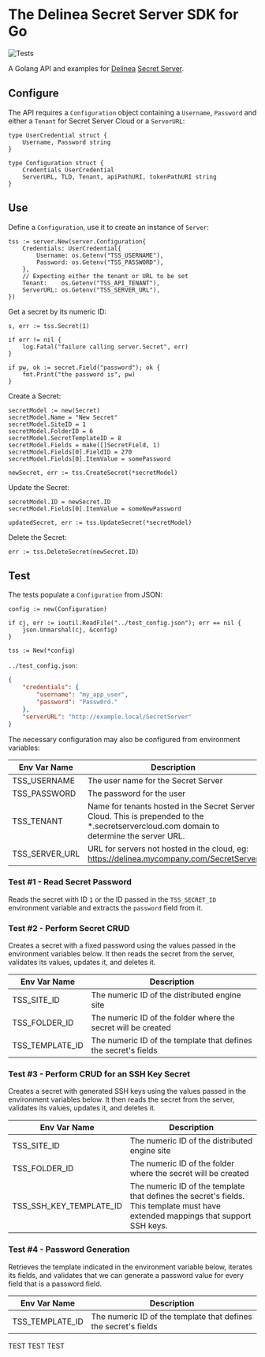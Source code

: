 # The Delinea Secret Server SDK for Go

![Tests](https://github.com/DelineaXPM/tss-sdk-go/workflows/Tests/badge.svg)

A Golang API and examples for [Delinea](https://delinea.com/)
[Secret Server](https://delinea.com/products/secret-server/).

## Configure

The API requires a `Configuration` object containing a `Username`, `Password`
and either a `Tenant` for Secret Server Cloud or a `ServerURL`:

```golang
type UserCredential struct {
    Username, Password string
}

type Configuration struct {
    Credentials UserCredential
    ServerURL, TLD, Tenant, apiPathURI, tokenPathURI string
}
```

## Use

Define a `Configuration`, use it to create an instance of `Server`:

```golang
tss := server.New(server.Configuration{
    Credentials: UserCredential{
        Username: os.Getenv("TSS_USERNAME"),
        Password: os.Getenv("TSS_PASSWORD"),
    },
    // Expecting either the tenant or URL to be set
    Tenant:    os.Getenv("TSS_API_TENANT"),
    ServerURL: os.Getenv("TSS_SERVER_URL"),
})
```

Get a secret by its numeric ID:

```golang
s, err := tss.Secret(1)

if err != nil {
    log.Fatal("failure calling server.Secret", err)
}

if pw, ok := secret.Field("password"); ok {
    fmt.Print("the password is", pw)
}
```

Create a Secret:

```golang
secretModel := new(Secret)
secretModel.Name = "New Secret"
secretModel.SiteID = 1
secretModel.FolderID = 6
secretModel.SecretTemplateID = 8
secretModel.Fields = make([]SecretField, 1)
secretModel.Fields[0].FieldID = 270
secretModel.Fields[0].ItemValue = somePassword

newSecret, err := tss.CreateSecret(*secretModel)
```

Update the Secret: 

```golang
secretModel.ID = newSecret.ID
secretModel.Fields[0].ItemValue = someNewPassword

updatedSecret, err := tss.UpdateSecret(*secretModel)
```

Delete the Secret:

```golang
err := tss.DeleteSecret(newSecret.ID)
```

## Test

The tests populate a `Configuration` from JSON:

```golang
config := new(Configuration)

if cj, err := ioutil.ReadFile("../test_config.json"); err == nil {
    json.Unmarshal(cj, &config)
}

tss := New(*config)
```

`../test_config.json`:

```json
{
    "credentials": {
        "username": "my_app_user",
        "password": "Passw0rd."
    },
    "serverURL": "http://example.local/SecretServer"
}
```

The necessary configuration may also be configured from environment variables: 

| Env Var Name   | Description                                                                                                                              |
|----------------|------------------------------------------------------------------------------------------------------------------------------------------|
| TSS_USERNAME   | The user name for the Secret Server                                                                                                      |
| TSS_PASSWORD   | The password for the user                                                                                                                |
| TSS_TENANT     | Name for tenants hosted in the Secret Server Cloud. This is prepended to the *.secretservercloud.com domain to determine the server URL. |
| TSS_SERVER_URL | URL for servers not hosted in the cloud, eg: https://delinea.mycompany.com/SecretServer                                                 |

### Test #1 - Read Secret Password
Reads the secret with ID `1` or the ID passed in the `TSS_SECRET_ID` environment variable 
and extracts the `password` field from it.

### Test #2 - Perform Secret CRUD
Creates a secret with a fixed password using the values passed in the environment variables 
below. It then reads the secret from the server, validates its values, updates it, and deletes 
it.

| Env Var Name    | Description                                                                   |
|-----------------|-------------------------------------------------------------------------------|
| TSS_SITE_ID     | The numeric ID of the distributed engine site                                 |
| TSS_FOLDER_ID   | The numeric ID of the folder where the secret will be created                 |
| TSS_TEMPLATE_ID | The numeric ID of the template that defines the secret's fields               |

### Test #3 - Perform CRUD for an SSH Key Secret
Creates a secret with generated SSH keys using the values passed in the environment variables 
below. It then reads the secret from the server, validates its values, updates it, and deletes it.

| Env Var Name                | Description                                                                                                                       |
|-----------------------------|-----------------------------------------------------------------------------------------------------------------------------------|
| TSS_SITE_ID                 | The numeric ID of the distributed engine site                                                                                     |
| TSS_FOLDER_ID               | The numeric ID of the folder where the secret will be created                                                                     |
| TSS_SSH_KEY_TEMPLATE_ID     | The numeric ID of the template that defines the secret's fields. This template must have extended mappings that support SSH keys. |

### Test #4 - Password Generation
Retrieves the template indicated in the environment variable below, iterates its fields, and 
validates that we can generate a password value for every field that is a password field.

| Env Var Name    | Description                                                                   |
|-----------------|-------------------------------------------------------------------------------|
| TSS_TEMPLATE_ID | The numeric ID of the template that defines the secret's fields               |




TEST TEST TEST
